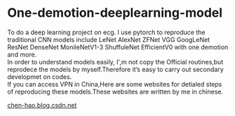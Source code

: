# One-demotion-deeplearning-model

To do a deep learning project on ecg. I use pytorch to reproduce the traditional CNN models include LeNet AlexNet ZFNet VGG GoogLeNet ResNet DenseNet MonileNetV1-3 ShuffuleNet EfficientV0 with one demotion and more.  
In order to understand models easily, I',m not copy  the Official routines,but reprodece the models by myself.Therefore it’s easy to carry out secondary developmet on codes.  
If you can access VPN in China,Here are some websites for detialed steps of reproducing these models.These websites  are written by me in chinese.  


[chen-hao.blog.csdn.net](chen-hao.blog.csdn.net)



